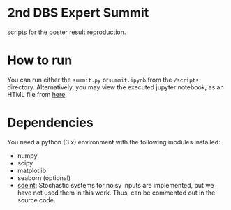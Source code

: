 # 2nd DBS Expert Summit
scripts for the poster result reproduction. 

# How to run
You can run either the `summit.py` or`summit.ipynb` from the `/scripts` directory. Alternatively, you may view the executed jupyter notebook, as an HTML file from [here](https://github.com/arashgmn/dbs-expert-summit/scripts/summit.html).

# Dependencies
You need a python (3.x) environment with the following modules installed:
- numpy
- scipy
- matplotlib
- seaborn (optional)
- [sdeint](https://github.com/mattja/sdeint): Stochastic systems for noisy inputs are implemented, but we have not used them in this work. Thus, can be commented out in the source code.
